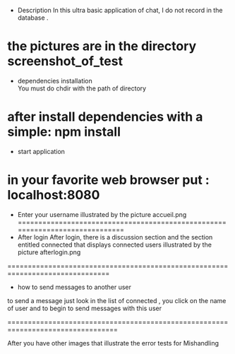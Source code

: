   
* Description
In this ultra basic application of chat, I do not record in the database .

the pictures are in the directory  screenshot_of_test
============================================================================
* dependencies installation  
You must do chdir with the path of directory

after install dependencies with a simple: npm install
=============================================================================
* start application

in your favorite web browser put : localhost:8080
=============================================================================
* Enter your username illustrated by the picture accueil.png
=============================================================================
* After login
After login, there is a discussion section and the section entitled connected that displays connected users 
illustrated by the picture afterlogin.png

===============================================================================
* how to send messages to another user

to send a message just look in the list of connected ,
you click on the name of user and to begin to send messages with this user
 
=================================================================================
 
After you have other images that illustrate the error tests for Mishandling




